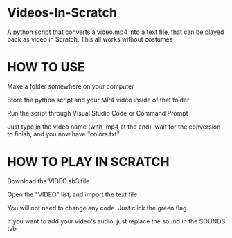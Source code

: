 # Videos-In-Scratch
A python script that converts a video.mp4 into a text file, that can be played back as video in Scratch. This all works without costumes

# HOW TO USE
Make a folder somewhere on your computer

Store the python script and your MP4 video inside of that folder

Run the script through Visual Studio Code or Command Prompt

Just type in the video name (with .mp4 at the end), wait for the conversion to finish, and you now have "colors.txt"


# HOW TO PLAY IN SCRATCH
Download the VIDEO.sb3 file

Open the "VIDEO" list, and import the text file

You will not need to change any code. Just click the green flag

If you want to add your video's audio, just replace the sound in the SOUNDS tab
